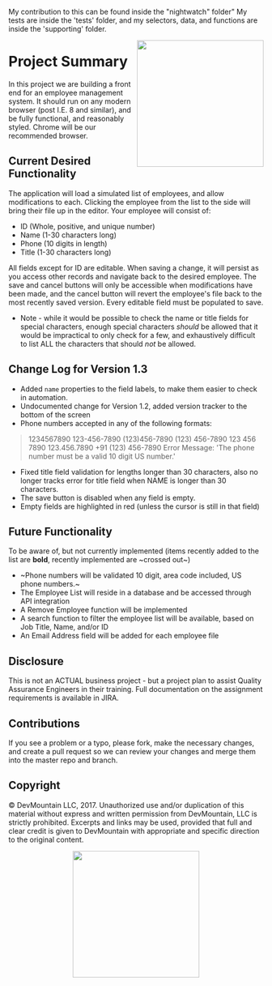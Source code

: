 My contribution to this can be found inside the "nightwatch" folder"
My tests are inside the 'tests' folder, and my selectors, data, and functions are inside the 'supporting' folder.

<img src="https://devmounta.in/img/logowhiteblue.png" width="250" align="right">

# Project Summary

In this project we are building a front end for an employee management system.  It should run on any modern browser (post I.E. 8 and similar), and be fully functional, and reasonably styled.  Chrome will be our recommended browser.

## Current Desired Functionality

The application will load a simulated list of employees, and allow modifications to each.  Clicking the employee from the list to the side will bring their file up in the editor.  Your employee will consist of:

* ID        (Whole, positive, and unique number)
* Name      (1-30 characters long)
* Phone     (10 digits in length)
* Title     (1-30 characters long)

All fields except for ID are editable.  When saving a change, it will persist as you access other records and navigate back to the desired employee.  The save and cancel buttons will only be accessible when modifications have been made, and the cancel button will revert the employee's file back to the most recently saved version.  Every editable field must be populated to save.

* Note - while it would be possible to check the name or title fields for special characters, enough special characters *should* be allowed that it would be impractical to only check for a few, and exhaustively difficult to list ALL the characters that should *not* be allowed.

## Change Log for Version 1.3

* Added `name` properties to the field labels, to make them easier to check in automation.
* Undocumented change for Version 1.2, added version tracker to the bottom of the screen
* Phone numbers accepted in any of the following formats:
> 1234567890
> 123-456-7890
> (123)456-7890
> (123) 456-7890
> 123 456 7890
> 123.456.7890
> +91 (123) 456-7890
> Error Message: 'The phone number must be a valid 10 digit US number.'
* Fixed title field validation for lengths longer than 30 characters, also no longer tracks error for title field when NAME is longer than 30 characters.
* The save button is disabled when any field is empty.
* Empty fields are highlighted in red (unless the cursor is still in that field)

## Future Functionality

To be aware of, but not currently implemented (items recently added to the list are **bold**, recently implemented are ~crossed out~)

* ~Phone numbers will be validated 10 digit, area code included, US phone numbers.~
* The Employee List will reside in a database and be accessed through API integration
* A Remove Employee function will be implemented
* A search function to filter the employee list will be available, based on Job Title, Name, and/or ID
* An Email Address field will be added for each employee file

## Disclosure

This is not an ACTUAL business project - but a project plan to assist Quality Assurance Engineers in their training.  Full documentation on the assignment requirements is available in JIRA.

## Contributions

If you see a problem or a typo, please fork, make the necessary changes, and create a pull request so we can review your changes and merge them into the master repo and branch.

## Copyright

© DevMountain LLC, 2017. Unauthorized use and/or duplication of this material without express and written permission from DevMountain, LLC is strictly prohibited. Excerpts and links may be used, provided that full and clear credit is given to DevMountain with appropriate and specific direction to the original content.

<p align="center">
<img src="https://devmounta.in/img/logowhiteblue.png" width="250">
</p>
